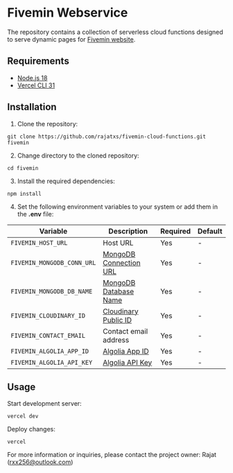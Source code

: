 # Fivemin Webservice

The repository contains a collection of serverless cloud functions designed to serve dynamic pages for [Fivemin website](https://www.fivemin.in).

## Requirements

- [Node.js 18](https://nodejs.org/en/download)
- [Vercel CLI 31](https://vercel.com/docs/cli)

## Installation

1. Clone the repository:

```shell
git clone https://github.com/rajatxs/fivemin-cloud-functions.git fivemin
```

2. Change directory to the cloned repository:

```shell
cd fivemin
```

3. Install the required dependencies:

```shell
npm install
```

4. Set the following environment variables to your system or add them in the **.env** file:

| Variable | Description | Required | Default |
|----------|-------------|----------|---------|
| ```FIVEMIN_HOST_URL``` | Host URL | Yes | - |
| ```FIVEMIN_MONGODB_CONN_URL``` | [MongoDB Connection URL](https://www.mongodb.com) | Yes | - |
| ```FIVEMIN_MONGODB_DB_NAME``` | [MongoDB Database Name](https://www.mongodb.com) | Yes | - |
| ```FIVEMIN_CLOUDINARY_ID``` | [Cloudinary Public ID](https://cloudinary.com) | Yes | - |
| ```FIVEMIN_CONTACT_EMAIL``` | Contact email address | Yes | - |
| ```FIVEMIN_ALGOLIA_APP_ID``` | [Algolia App ID](https://www.algolia.com) | Yes | - |
| ```FIVEMIN_ALGOLIA_API_KEY``` | [Algolia API Key](https://www.algolia.com) | Yes | - |

## Usage

Start development server:

```shell
vercel dev
```

Deploy changes:

```shell
vercel
```

For more information or inquiries, please contact the project owner: Rajat (rxx256@outlook.com)
